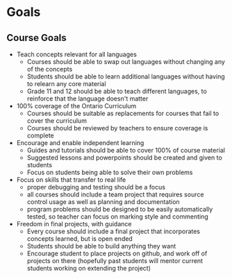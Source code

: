 Goals
==============


Course Goals
---------------
+ Teach concepts relevant for all languages
	+ Courses should be able to swap out languages without changing any of the concepts
	+ Students should be able to learn additional languages without having to relearn any core material
	+ Grade 11 and 12 should be able to teach different languages, to reinforce that the language doesn't matter
+ 100% coverage of the Ontario Curriculum
	+ Courses should be suitable as replacements for courses that fail to cover the curriculum
	+ Courses should be reviewed by teachers to ensure coverage is complete
+ Encourage and enable independent learning
	+ Guides and tutorials should be able to cover 100% of course material
	+ Suggested lessons and powerpoints should be created and given to students
	+ Focus on students being able to solve their own problems
+ Focus on skills that transfer to real life
	+ proper debugging and testing should be a focus
	+ all courses should include a team project that requires source control usage as well as planning and documentation
	+ program problems should be designed to be easily automatically tested, so teacher can focus on marking style and commenting
+ Freedom in final projects, with guidance
	+ Every course should include a final project that incorporates concepts learned, but is open ended
	+ Students should be able to build anything they want
	+ Encourage student to place projects on github, and work off of projects on there (hopefully past students will mentor current students working on extending the project)
